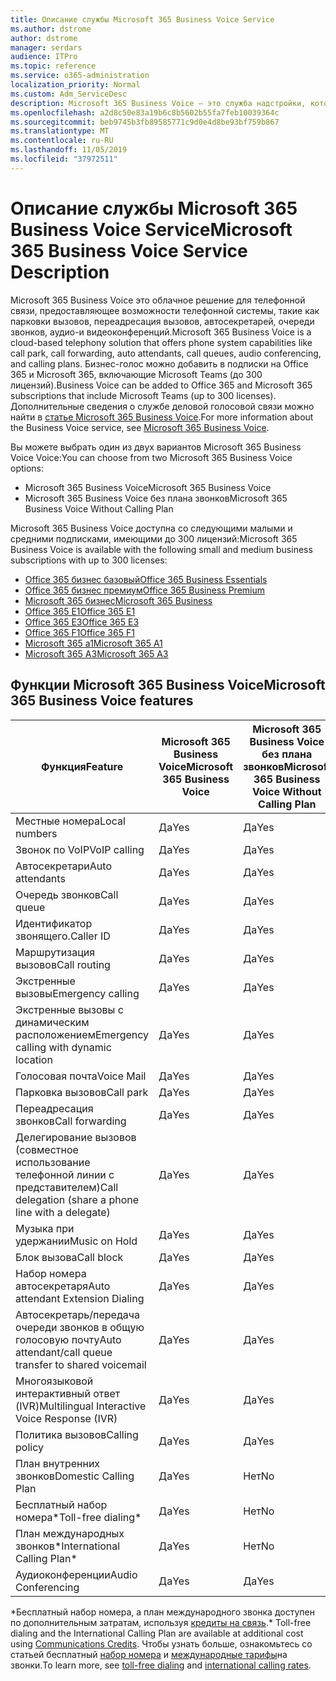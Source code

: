 ```yaml
---
title: Описание службы Microsoft 365 Business Voice Service
ms.author: dstrome
author: dstrome
manager: serdars
audience: ITPro
ms.topic: reference
ms.service: o365-administration
localization_priority: Normal
ms.custom: Adm_ServiceDesc
description: Microsoft 365 Business Voice — это служба надстройки, которая позволяет использовать Microsoft Teams для звонков по телефону. Это сочетает телефонную систему, план для местных звонков, SMS и голосовые конференции.
ms.openlocfilehash: a2d8c50e83a19b6c8b5602b55fa7feb10039364c
ms.sourcegitcommit: beb9745b3fb89585771c9d0e4d8be93bf759b867
ms.translationtype: MT
ms.contentlocale: ru-RU
ms.lasthandoff: 11/05/2019
ms.locfileid: "37972511"
---
```

# <a name="microsoft-365-business-voice-service-description"></a><span data-ttu-id="3a0d6-104">Описание службы Microsoft 365 Business Voice Service</span><span class="sxs-lookup"><span data-stu-id="3a0d6-104">Microsoft 365 Business Voice Service Description</span></span>

<span data-ttu-id="3a0d6-105">Microsoft 365 Business Voice это облачное решение для телефонной связи, предоставляющее возможности телефонной системы, такие как парковки вызовов, переадресация вызовов, автосекретарей, очереди звонков, аудио-и видеоконференций.</span><span class="sxs-lookup"><span data-stu-id="3a0d6-105">Microsoft 365 Business Voice is a cloud-based telephony solution that offers phone system capabilities like call park, call forwarding, auto attendants, call queues, audio conferencing, and calling plans.</span></span> <span data-ttu-id="3a0d6-106">Бизнес-голос можно добавить в подписки на Office 365 и Microsoft 365, включающие Microsoft Teams (до 300 лицензий).</span><span class="sxs-lookup"><span data-stu-id="3a0d6-106">Business Voice can be added to Office 365 and Microsoft 365 subscriptions that include Microsoft Teams (up to 300 licenses).</span></span> <span data-ttu-id="3a0d6-107">Дополнительные сведения о службе деловой голосовой связи можно найти в [статье Microsoft 365 Business Voice](https://docs.microsoft.com/MicrosoftTeams/business-voice/whats-business-voice).</span><span class="sxs-lookup"><span data-stu-id="3a0d6-107">For more information about the Business Voice service, see [Microsoft 365 Business Voice](https://docs.microsoft.com/MicrosoftTeams/business-voice/whats-business-voice).</span></span>

<span data-ttu-id="3a0d6-108">Вы можете выбрать один из двух вариантов Microsoft 365 Business Voice Voice:</span><span class="sxs-lookup"><span data-stu-id="3a0d6-108">You can choose from two Microsoft 365 Business Voice options:</span></span>

- <span data-ttu-id="3a0d6-109">Microsoft 365 Business Voice</span><span class="sxs-lookup"><span data-stu-id="3a0d6-109">Microsoft 365 Business Voice</span></span>
- <span data-ttu-id="3a0d6-110">Microsoft 365 Business Voice без плана звонков</span><span class="sxs-lookup"><span data-stu-id="3a0d6-110">Microsoft 365 Business Voice Without Calling Plan</span></span>

<span data-ttu-id="3a0d6-111">Microsoft 365 Business Voice доступна со следующими малыми и средними подписками, имеющими до 300 лицензий:</span><span class="sxs-lookup"><span data-stu-id="3a0d6-111">Microsoft 365 Business Voice is available with the following small and medium business subscriptions with up to 300 licenses:</span></span>

- [<span data-ttu-id="3a0d6-112">Office 365 бизнес базовый</span><span class="sxs-lookup"><span data-stu-id="3a0d6-112">Office 365 Business Essentials</span></span>](office-365-platform-service-description/office-365-platform-service-description.md)
- [<span data-ttu-id="3a0d6-113">Office 365 бизнес премиум</span><span class="sxs-lookup"><span data-stu-id="3a0d6-113">Office 365 Business Premium</span></span>](office-365-platform-service-description/office-365-platform-service-description.md)
- [<span data-ttu-id="3a0d6-114">Microsoft 365 бизнес</span><span class="sxs-lookup"><span data-stu-id="3a0d6-114">Microsoft 365 Business</span></span>](microsoft-365-business-service-description.md)
- [<span data-ttu-id="3a0d6-115">Office 365 E1</span><span class="sxs-lookup"><span data-stu-id="3a0d6-115">Office 365 E1</span></span>](https://www.microsoft.com/en-us/microsoft-365/business/office-365-enterprise-e1-business-software?activetab=pivot%3aoverviewtab)
- [<span data-ttu-id="3a0d6-116">Office 365 E3</span><span class="sxs-lookup"><span data-stu-id="3a0d6-116">Office 365 E3</span></span>](https://www.microsoft.com/en-us/microsoft-365/business/office-365-enterprise-e3-business-software?activetab=pivot%3aoverviewtab)
- [<span data-ttu-id="3a0d6-117">Office 365 F1</span><span class="sxs-lookup"><span data-stu-id="3a0d6-117">Office 365 F1</span></span>](https://www.microsoft.com/en-us/microsoft-365/business/office-365-f1?activetab=pivot%3aoverviewtab)
- [<span data-ttu-id="3a0d6-118">Microsoft 365 a1</span><span class="sxs-lookup"><span data-stu-id="3a0d6-118">Microsoft 365 A1</span></span>](https://www.microsoft.com/en-us/microsoft-365/academic/compare-office-365-education-plans?activetab=tab:primaryr1)
- [<span data-ttu-id="3a0d6-119">Microsoft 365 A3</span><span class="sxs-lookup"><span data-stu-id="3a0d6-119">Microsoft 365 A3</span></span>](https://www.microsoft.com/en-us/microsoft-365/academic/compare-office-365-education-plans?activetab=tab:primaryr1)

## <a name="microsoft-365-business-voice-features"></a><span data-ttu-id="3a0d6-120">Функции Microsoft 365 Business Voice</span><span class="sxs-lookup"><span data-stu-id="3a0d6-120">Microsoft 365 Business Voice features</span></span>

| <span data-ttu-id="3a0d6-121">**Функция**</span><span class="sxs-lookup"><span data-stu-id="3a0d6-121">**Feature**</span></span>                                            | <span data-ttu-id="3a0d6-122">**Microsoft 365 Business Voice**</span><span class="sxs-lookup"><span data-stu-id="3a0d6-122">**Microsoft 365 Business Voice**</span></span> | <span data-ttu-id="3a0d6-123">**Microsoft 365 Business Voice без плана звонков**</span><span class="sxs-lookup"><span data-stu-id="3a0d6-123">**Microsoft 365 Business Voice Without Calling Plan**</span></span> |
|--------------------------------------------------------|----------------------------------|-------------------------------------------------------|
| <span data-ttu-id="3a0d6-124">Местные номера</span><span class="sxs-lookup"><span data-stu-id="3a0d6-124">Local numbers</span></span>                                          | <span data-ttu-id="3a0d6-125">Да</span><span class="sxs-lookup"><span data-stu-id="3a0d6-125">Yes</span></span>                              | <span data-ttu-id="3a0d6-126">Да</span><span class="sxs-lookup"><span data-stu-id="3a0d6-126">Yes</span></span>                                                   |
| <span data-ttu-id="3a0d6-127">Звонок по VoIP</span><span class="sxs-lookup"><span data-stu-id="3a0d6-127">VoIP calling</span></span>                                           | <span data-ttu-id="3a0d6-128">Да</span><span class="sxs-lookup"><span data-stu-id="3a0d6-128">Yes</span></span>                              | <span data-ttu-id="3a0d6-129">Да</span><span class="sxs-lookup"><span data-stu-id="3a0d6-129">Yes</span></span>                                                   |
| <span data-ttu-id="3a0d6-130">Автосекретари</span><span class="sxs-lookup"><span data-stu-id="3a0d6-130">Auto attendants</span></span>                                        | <span data-ttu-id="3a0d6-131">Да</span><span class="sxs-lookup"><span data-stu-id="3a0d6-131">Yes</span></span>                              | <span data-ttu-id="3a0d6-132">Да</span><span class="sxs-lookup"><span data-stu-id="3a0d6-132">Yes</span></span>                                                   |
| <span data-ttu-id="3a0d6-133">Очередь звонков</span><span class="sxs-lookup"><span data-stu-id="3a0d6-133">Call queue</span></span>                                             | <span data-ttu-id="3a0d6-134">Да</span><span class="sxs-lookup"><span data-stu-id="3a0d6-134">Yes</span></span>                              | <span data-ttu-id="3a0d6-135">Да</span><span class="sxs-lookup"><span data-stu-id="3a0d6-135">Yes</span></span>                                                   |
| <span data-ttu-id="3a0d6-136">Идентификатор звонящего.</span><span class="sxs-lookup"><span data-stu-id="3a0d6-136">Caller ID</span></span>                                              | <span data-ttu-id="3a0d6-137">Да</span><span class="sxs-lookup"><span data-stu-id="3a0d6-137">Yes</span></span>                              | <span data-ttu-id="3a0d6-138">Да</span><span class="sxs-lookup"><span data-stu-id="3a0d6-138">Yes</span></span>                                                   |
| <span data-ttu-id="3a0d6-139">Маршрутизация вызовов</span><span class="sxs-lookup"><span data-stu-id="3a0d6-139">Call routing</span></span>                                           | <span data-ttu-id="3a0d6-140">Да</span><span class="sxs-lookup"><span data-stu-id="3a0d6-140">Yes</span></span>                              | <span data-ttu-id="3a0d6-141">Да</span><span class="sxs-lookup"><span data-stu-id="3a0d6-141">Yes</span></span>                                                   |
| <span data-ttu-id="3a0d6-142">Экстренные вызовы</span><span class="sxs-lookup"><span data-stu-id="3a0d6-142">Emergency calling</span></span>                                      | <span data-ttu-id="3a0d6-143">Да</span><span class="sxs-lookup"><span data-stu-id="3a0d6-143">Yes</span></span>                              | <span data-ttu-id="3a0d6-144">Да</span><span class="sxs-lookup"><span data-stu-id="3a0d6-144">Yes</span></span>                                                   |
| <span data-ttu-id="3a0d6-145">Экстренные вызовы с динамическим расположением</span><span class="sxs-lookup"><span data-stu-id="3a0d6-145">Emergency calling with dynamic location</span></span>                | <span data-ttu-id="3a0d6-146">Да</span><span class="sxs-lookup"><span data-stu-id="3a0d6-146">Yes</span></span>                              | <span data-ttu-id="3a0d6-147">Да</span><span class="sxs-lookup"><span data-stu-id="3a0d6-147">Yes</span></span>                                                   |
| <span data-ttu-id="3a0d6-148">Голосовая почта</span><span class="sxs-lookup"><span data-stu-id="3a0d6-148">Voice Mail</span></span>                                             | <span data-ttu-id="3a0d6-149">Да</span><span class="sxs-lookup"><span data-stu-id="3a0d6-149">Yes</span></span>                              | <span data-ttu-id="3a0d6-150">Да</span><span class="sxs-lookup"><span data-stu-id="3a0d6-150">Yes</span></span>                                                   |
| <span data-ttu-id="3a0d6-151">Парковка вызовов</span><span class="sxs-lookup"><span data-stu-id="3a0d6-151">Call park</span></span>                                              | <span data-ttu-id="3a0d6-152">Да</span><span class="sxs-lookup"><span data-stu-id="3a0d6-152">Yes</span></span>                              | <span data-ttu-id="3a0d6-153">Да</span><span class="sxs-lookup"><span data-stu-id="3a0d6-153">Yes</span></span>                                                   |
| <span data-ttu-id="3a0d6-154">Переадресация звонков</span><span class="sxs-lookup"><span data-stu-id="3a0d6-154">Call forwarding</span></span>                                        | <span data-ttu-id="3a0d6-155">Да</span><span class="sxs-lookup"><span data-stu-id="3a0d6-155">Yes</span></span>                              | <span data-ttu-id="3a0d6-156">Да</span><span class="sxs-lookup"><span data-stu-id="3a0d6-156">Yes</span></span>                                                   |
| <span data-ttu-id="3a0d6-157">Делегирование вызовов (совместное использование телефонной линии с представителем)</span><span class="sxs-lookup"><span data-stu-id="3a0d6-157">Call delegation (share a phone line with a delegate)</span></span>   | <span data-ttu-id="3a0d6-158">Да</span><span class="sxs-lookup"><span data-stu-id="3a0d6-158">Yes</span></span>                              | <span data-ttu-id="3a0d6-159">Да</span><span class="sxs-lookup"><span data-stu-id="3a0d6-159">Yes</span></span>                                                   |
| <span data-ttu-id="3a0d6-160">Музыка при удержании</span><span class="sxs-lookup"><span data-stu-id="3a0d6-160">Music on Hold</span></span>                                          | <span data-ttu-id="3a0d6-161">Да</span><span class="sxs-lookup"><span data-stu-id="3a0d6-161">Yes</span></span>                              | <span data-ttu-id="3a0d6-162">Да</span><span class="sxs-lookup"><span data-stu-id="3a0d6-162">Yes</span></span>                                                   |
| <span data-ttu-id="3a0d6-163">Блок вызова</span><span class="sxs-lookup"><span data-stu-id="3a0d6-163">Call block</span></span>                                             | <span data-ttu-id="3a0d6-164">Да</span><span class="sxs-lookup"><span data-stu-id="3a0d6-164">Yes</span></span>                              | <span data-ttu-id="3a0d6-165">Да</span><span class="sxs-lookup"><span data-stu-id="3a0d6-165">Yes</span></span>                                                   |
| <span data-ttu-id="3a0d6-166">Набор номера автосекретаря</span><span class="sxs-lookup"><span data-stu-id="3a0d6-166">Auto attendant Extension Dialing</span></span>                       | <span data-ttu-id="3a0d6-167">Да</span><span class="sxs-lookup"><span data-stu-id="3a0d6-167">Yes</span></span>                              | <span data-ttu-id="3a0d6-168">Да</span><span class="sxs-lookup"><span data-stu-id="3a0d6-168">Yes</span></span>                                                   |
| <span data-ttu-id="3a0d6-169">Автосекретарь/передача очереди звонков в общую голосовую почту</span><span class="sxs-lookup"><span data-stu-id="3a0d6-169">Auto attendant/call queue transfer to shared voicemail</span></span> | <span data-ttu-id="3a0d6-170">Да</span><span class="sxs-lookup"><span data-stu-id="3a0d6-170">Yes</span></span>                              | <span data-ttu-id="3a0d6-171">Да</span><span class="sxs-lookup"><span data-stu-id="3a0d6-171">Yes</span></span>                                                   |
| <span data-ttu-id="3a0d6-172">Многоязыковой интерактивный ответ (IVR)</span><span class="sxs-lookup"><span data-stu-id="3a0d6-172">Multilingual Interactive Voice Response (IVR)</span></span>          | <span data-ttu-id="3a0d6-173">Да</span><span class="sxs-lookup"><span data-stu-id="3a0d6-173">Yes</span></span>                              | <span data-ttu-id="3a0d6-174">Да</span><span class="sxs-lookup"><span data-stu-id="3a0d6-174">Yes</span></span>                                                   |
| <span data-ttu-id="3a0d6-175">Политика вызовов</span><span class="sxs-lookup"><span data-stu-id="3a0d6-175">Calling policy</span></span>                                         | <span data-ttu-id="3a0d6-176">Да</span><span class="sxs-lookup"><span data-stu-id="3a0d6-176">Yes</span></span>                              | <span data-ttu-id="3a0d6-177">Да</span><span class="sxs-lookup"><span data-stu-id="3a0d6-177">Yes</span></span>                                                   |
| <span data-ttu-id="3a0d6-178">План внутренних звонков</span><span class="sxs-lookup"><span data-stu-id="3a0d6-178">Domestic Calling Plan</span></span>                                  | <span data-ttu-id="3a0d6-179">Да</span><span class="sxs-lookup"><span data-stu-id="3a0d6-179">Yes</span></span>                              | <span data-ttu-id="3a0d6-180">Нет</span><span class="sxs-lookup"><span data-stu-id="3a0d6-180">No</span></span>                                                    |
| <span data-ttu-id="3a0d6-181">Бесплатный набор номера\*</span><span class="sxs-lookup"><span data-stu-id="3a0d6-181">Toll-free dialing\*</span></span>                                    | <span data-ttu-id="3a0d6-182">Да</span><span class="sxs-lookup"><span data-stu-id="3a0d6-182">Yes</span></span>                              | <span data-ttu-id="3a0d6-183">Нет</span><span class="sxs-lookup"><span data-stu-id="3a0d6-183">No</span></span>                                                    |
| <span data-ttu-id="3a0d6-184">План международных звонков\*</span><span class="sxs-lookup"><span data-stu-id="3a0d6-184">International Calling Plan\*</span></span>                           | <span data-ttu-id="3a0d6-185">Да</span><span class="sxs-lookup"><span data-stu-id="3a0d6-185">Yes</span></span>                              | <span data-ttu-id="3a0d6-186">Нет</span><span class="sxs-lookup"><span data-stu-id="3a0d6-186">No</span></span>                                                    |
| <span data-ttu-id="3a0d6-187">Аудиоконференции</span><span class="sxs-lookup"><span data-stu-id="3a0d6-187">Audio Conferencing</span></span>                                     | <span data-ttu-id="3a0d6-188">Да</span><span class="sxs-lookup"><span data-stu-id="3a0d6-188">Yes</span></span>                              | <span data-ttu-id="3a0d6-189">Да</span><span class="sxs-lookup"><span data-stu-id="3a0d6-189">Yes</span></span>                                                   |
 
<span data-ttu-id="3a0d6-190">\*Бесплатный набор номера, а план международного звонка доступен по дополнительным затратам, используя [кредиты на связь](https://docs.microsoft.com/microsoftteams/what-are-communications-credits).</span><span class="sxs-lookup"><span data-stu-id="3a0d6-190">\* Toll-free dialing and the International Calling Plan are available at additional cost using [Communications Credits](https://docs.microsoft.com/microsoftteams/what-are-communications-credits).</span></span> <span data-ttu-id="3a0d6-191">Чтобы узнать больше, ознакомьтесь со статьей бесплатный [набор номера](https://docs.microsoft.com/microsoftteams/toll-free-dialing-limitations-and-restrictions) и [международные тарифы](https://products.office.com/microsoft-teams/online-meeting-solutions#Rates)на звонки.</span><span class="sxs-lookup"><span data-stu-id="3a0d6-191">To learn more, see [toll-free dialing](https://docs.microsoft.com/microsoftteams/toll-free-dialing-limitations-and-restrictions) and [international calling rates](https://products.office.com/microsoft-teams/online-meeting-solutions#Rates).</span></span>
